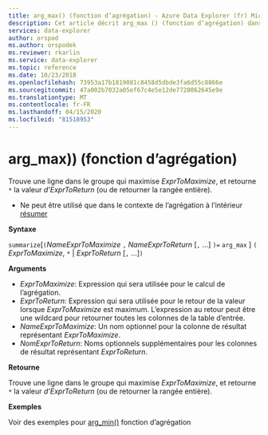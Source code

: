 ```yaml
---
title: arg_max() (fonction d’agrégation) - Azure Data Explorer (fr) Microsoft Docs
description: Cet article décrit arg_max () (fonction d’agrégation) dans Azure Data Explorer.
services: data-explorer
author: orspod
ms.author: orspodek
ms.reviewer: rkarlin
ms.service: data-explorer
ms.topic: reference
ms.date: 10/23/2018
ms.openlocfilehash: 73953a17b1819081c8458d5dbde3fa6d55c8866e
ms.sourcegitcommit: 47a002b7032a05ef67c4e5e12de7720062645e9e
ms.translationtype: MT
ms.contentlocale: fr-FR
ms.lasthandoff: 04/15/2020
ms.locfileid: "81518953"
---
```

# <a name="arg_max-aggregation-function"></a>arg_max)) (fonction d’agrégation)

Trouve une ligne dans le groupe qui maximise *ExprToMaximize*, et retourne `*` la valeur *d’ExprToReturn* (ou de retourner la rangée entière).

* Ne peut être utilisé que dans le contexte de l’agrégation à l’intérieur [résumer](summarizeoperator.md)

**Syntaxe**

`summarize`[`(`*NameExprToMaximize* `,` *NameExprToReturn* [`,` ...] `)=` `arg_max` ] `(` *ExprToMaximize*, `*`  |  *ExprToReturn* [`,` ...]`)`

**Arguments**

* *ExprToMaximize*: Expression qui sera utilisée pour le calcul de l’agrégation. 
* *ExprToReturn*: Expression qui sera utilisée pour le retour de la valeur lorsque *ExprToMaximize* est maximum. L’expression au retour peut être une wildcard pour retourner toutes les colonnes de la table d’entrée.
* *NameExprToMaximize*: Un nom optionnel pour la colonne de résultat représentant *ExprToMaximize*.
* *NomExprToReturn*: Noms optionnels supplémentaires pour les colonnes de résultat représentant *ExprToReturn*.

**Retourne**

Trouve une ligne dans le groupe qui maximise *ExprToMaximize*, et retourne `*` la valeur *d’ExprToReturn* (ou de retourner la rangée entière).

**Exemples**

Voir des exemples pour [arg_min()](arg-min-aggfunction.md) fonction d’agrégation